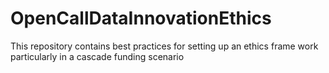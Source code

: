 # OpenCallDataInnovationEthics
This repository contains best practices for setting up an ethics frame work particularly in a cascade funding scenario
